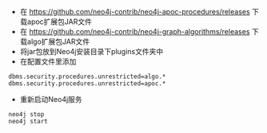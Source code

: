 - 在 https://github.com/neo4j-contrib/neo4j-apoc-procedures/releases 下载apoc扩展包JAR文件
- 在 https://github.com/neo4j-contrib/neo4j-graph-algorithms/releases 下载algo扩展包JAR文件
- 将jar包放到Neo4j安装目录下plugins文件夹中
- 在配置文件里添加

```
dbms.security.procedures.unrestricted=algo.*
dbms.security.procedures.unrestricted=apoc.*
```
- 重新启动Neo4j服务

```
neo4j stop
neo4j start
```